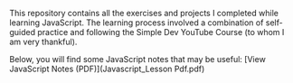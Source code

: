 This repository contains all the exercises and projects I completed while learning JavaScript.
The learning process involved a combination of self-guided practice and following the Simple Dev YouTube Course (to whom I am very thankful).

Below, you will find some JavaScript notes that may be useful:
[View JavaScript Notes (PDF)](Javascript_Lesson Pdf.pdf)
